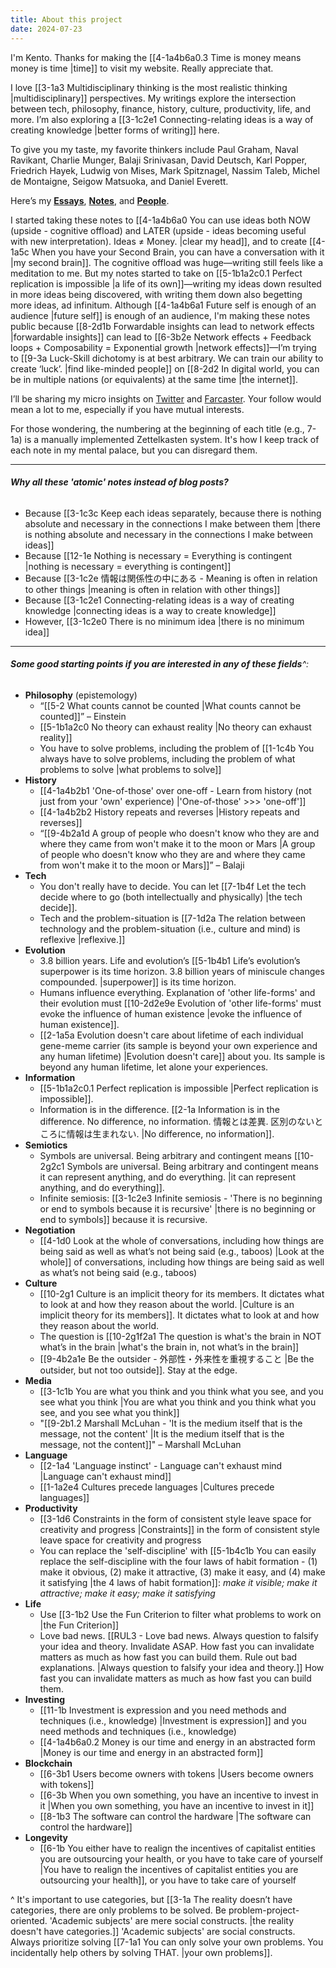 ```yaml
---
title: About this project
date: 2024-07-23
---
```

I'm Kento. Thanks for making the [[4-1a4b6a0.3 Time is money means money is time |time]] to visit my website. Really appreciate that.

I love [[3-1a3 Multidisciplinary thinking is the most realistic thinking |multidisciplinary]] perspectives. My writings explore the intersection between tech, philosophy, finance, history, culture, productivity, life, and more. I’m also exploring a [[3-1c2e1 Connecting-relating ideas is a way of creating knowledge |better forms of writing]] here. 

To give you my taste, my favorite thinkers include Paul Graham, Naval Ravikant, Charlie Munger, Balaji Srinivasan, David Deutsch, Karl Popper, Friedrich Hayek, Ludwig von Mises, Mark Spitznagel, Nassim Taleb, Michel de Montaigne, Seigow Matsuoka, and Daniel Everett.

Here’s my **[Essays](https://kenti.xyz/essays/)**, **[Notes](https://kenti.xyz/notes/)**, and **[People](https://kenti.xyz/people/)**.

I started taking these notes to [[4-1a4b6a0 You can use ideas both NOW (upside - cognitive offload) and LATER (upside - ideas becoming useful with new interpretation). Ideas ≠ Money. |clear my head]], and to create [[4-1a5c When you have your Second Brain, you can have a conversation with it |my second brain]]. The cognitive offload was huge—writing still feels like a meditation to me. But my notes started to take on [[5-1b1a2c0.1 Perfect replication is impossible |a life of its own]]—writing my ideas down resulted in more ideas being discovered, with writing them down also begetting more ideas, ad infinitum. Although [[4-1a4b6a1 Future self is enough of an audience |future self]] is enough of an audience, I'm making these notes public because [[8-2d1b Forwardable insights can lead to network effects |forwardable insights]] can lead to [[6-3b2e Network effects + Feedback loops + Composability = Exponential growth |network effects]]—I’m trying to [[9-3a Luck-Skill dichotomy is at best arbitrary. We can train our ability to create ‘luck’. |find like-minded people]] on [[8-2d2 In digital world, you can be in multiple nations (or equivalents) at the same time |the internet]].

I’ll be sharing my micro insights on [Twitter](https://twitter.com/kmayama2) and [Farcaster](https://warpcast.com/kenty). Your follow would mean a lot to me, especially if you have mutual interests.

For those wondering, the numbering at the beginning of each title (e.g., 7-1a) is a manually implemented Zettelkasten system. It's how I keep track of each note in my mental palace, but you can disregard them.

---
###### **Why all these 'atomic' notes instead of blog posts?**
- Because [[3-1c3c Keep each ideas separately, because there is nothing absolute and necessary in the connections I make between them |there is nothing absolute and necessary in the connections I make between ideas]]
- Because [[12-1e Nothing is necessary = Everything is contingent |nothing is necessary = everything is contingent]]
- Because [[3-1c2e 情報は関係性の中にある - Meaning is often in relation to other things |meaning is often in relation with other things]]
- Because [[3-1c2e1 Connecting-relating ideas is a way of creating knowledge |connecting ideas is a way to create knowledge]]
- However, [[3-1c2e0 There is no minimum idea |there is no minimum idea]]

---
###### **Some good starting points if you are interested in any of these fields**^:
- **Philosophy** (epistemology)
  - “[[5-2 What counts cannot be counted |What counts cannot be counted]]” – Einstein
  - [[5-1b1a2c0 No theory can exhaust reality |No theory can exhaust reality]]
  - You have to solve problems, including the problem of [[1-1c4b You always have to solve problems, including the problem of what problems to solve |what problems to solve]]
- **History**
  - [[4-1a4b2b1 'One-of-those' over one-off - Learn from history (not just from your 'own' experience) |'One-of-those' >>> 'one-off']]
  - [[4-1a4b2b2 History repeats and reverses |History repeats and reverses]]
  - “[[9-4b2a1d A group of people who doesn't know who they are and where they came from won't make it to the moon or Mars |A group of people who doesn't know who they are and where they came from won't make it to the moon or Mars]]” – Balaji
- **Tech**
  - You don't really have to decide. You can let [[7-1b4f Let the tech decide where to go (both intellectually and physically) |the tech decide]].
  - Tech and the problem-situation is [[7-1d2a The relation between technology and the problem-situation (i.e., culture and mind) is reflexive |reflexive.]]
- **Evolution**
  - 3.8 billion years. Life and evolution’s [[5-1b4b1 Life’s evolution’s superpower is its time horizon. 3.8 billion years of miniscule changes compounded. |superpower]] is its time horizon.
  - Humans influence everything. Explanation of 'other life-forms' and their evolution must [[10-2d2e9e Evolution of 'other life-forms' must evoke the influence of human existence |evoke the influence of human existence]].
  - [[2-1a5a Evolution doesn't care about lifetime of each individual gene-meme carrier (its sample is beyond your own experience and any human lifetime) |Evolution doesn't care]] about you. Its sample is beyond any human lifetime, let alone your experiences.
- **Information**
  - [[5-1b1a2c0.1 Perfect replication is impossible |Perfect replication is impossible]].
  - Information is in the difference. [[2-1a Information is in the difference. No difference, no information. 情報とは差異. 区別のないところに情報は生まれない. |No difference, no information]].
- **Semiotics**
  - Symbols are universal. Being arbitrary and contingent means [[10-2g2c1 Symbols are universal. Being arbitrary and contingent means it can represent anything, and do everything. |it can represent anything, and do everything]].
  - Infinite semiosis: [[3-1c2e3 Infinite semiosis - 'There is no beginning or end to symbols because it is recursive' |there is no beginning or end to symbols]] because it is recursive.
- **Negotiation**
  - [[4-1d0 Look at the whole of conversations, including how things are being said as well as what’s not being said (e.g., taboos) |Look at the whole]] of conversations, including how things are being said as well as what’s not being said (e.g., taboos)
- **Culture**
  - [[10-2g1 Culture is an implicit theory for its members. It dictates what to look at and how they reason about the world. |Culture is an implicit theory for its members]]. It dictates what to look at and how they reason about the world.
  - The question is [[10-2g1f2a1 The question is what's the brain in NOT what’s in the brain |what's the brain in, not what’s in the brain]]
  - [[9-4b2a1e Be the outsider - 外部性・外来性を重視すること |Be the outsider, but not too outside]]. Stay at the edge.
- **Media**
  - [[3-1c1b You are what you think and you think what you see, and you see what you think |You are what you think and you think what you see, and you see what you think]]
  - "[[9-2b1.2 Marshall McLuhan - 'It is the medium itself that is the message, not the content' |It is the medium itself that is the message, not the content]]" – Marshall McLuhan
- **Language**
  - [[2-1a4 'Language instinct' - Language can't exhaust mind |Language can't exhaust mind]]
  - [[1-1a2e4 Cultures precede languages |Cultures precede languages]]
- **Productivity**
  - [[3-1d6 Constraints in the form of consistent style leave space for creativity and progress |Constraints]] in the form of consistent style leave space for creativity and progress
  - You can replace the 'self-discipline' with [[5-1b4c1b You can easily replace the self-discipline with the four laws of habit formation - (1) make it obvious, (2) make it attractive, (3) make it easy, and (4) make it satisfying |the 4 laws of habit formation]]: *make it visible; make it attractive; make it easy; make it satisfying*
- **Life**
  - Use [[3-1b2 Use the Fun Criterion to filter what problems to work on |the Fun Criterion]]
  - Love bad news. [[RUL3 - Love bad news. Always question to falsify your idea and theory. Invalidate ASAP. How fast you can invalidate matters as much as how fast you can build them. Rule out bad explanations. |Always question to falsify your idea and theory.]] How fast you can invalidate matters as much as how fast you can build them.
- **Investing**
  - [[11-1b Investment is expression and you need methods and techniques (i.e., knowledge) |Investment is expression]] and you need methods and techniques (i.e., knowledge)
  - [[4-1a4b6a0.2 Money is our time and energy in an abstracted form |Money is our time and energy in an abstracted form]]
- **Blockchain**
  - [[6-3b1 Users become owners with tokens |Users become owners with tokens]]
  - [[6-3b When you own something, you have an incentive to invest in it |When you own something, you have an incentive to invest in it]]
  - [[8-1b3 The software can control the hardware |The software can control the hardware]]
- **Longevity**
  - [[6-1b You either have to realign the incentives of capitalist entities you are outsourcing your health, or you have to take care of yourself |You have to realign the incentives of capitalist entities you are outsourcing your health]], or you have to take care of yourself
  
^ It's important to use categories, but [[3-1a The reality doesn’t have categories, there are only problems to be solved. Be problem-project-oriented. 'Academic subjects' are mere social constructs. |the reality doesn't have categories.]] 'Academic subjects' are social constructs. Always prioritize solving [[7-1a1 You can only solve your own problems. You incidentally help others by solving THAT. |your own problems]].

